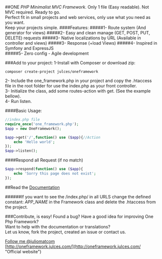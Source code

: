 ##ONE <i> PHP Minimalist MVC Framework.</i>
Only 1 file (Easy readable). Not MVC required. Ready to go.  
Perfect fit in small projects and web services, only use what you need as you want.   
Keep your projects simple.
####Features:
#####1- Route system (And generator for views)
#####2- Easy and clean manage (GET, POST, PUT, DELETE) requests
#####3- Native localizations by URL (Available in controller and views)
#####3- Response (+load Views)
#####4- Inspired in Symfony and ExpressJS    
#####5- Zero config - Agile development

###Add to your project:
1-Install with Composer or download zip:        
```     
composer create-project julces/oneframework
``` 
2- Include the one_framework.php in your project and  copy the .htaccess file in the root folder for use the index.php as your front controller.     
3- Initialize the class, add some routes-action with get. (See the example bellow).    
4- Run listen.  

####Basic Usage:
```php
//index.php file    
require_once('one_framework.php');  
$app = new OneFramework();      

$app->get('/',function() use ($app){//Action
    echo 'Hello world';     
});     
$app->listen();
```

####Respond all Request (if no match)
```php
$app->respond(function() use ($app){
    echo 'Sorry this page does not exist';
});
```
##Read the [Documentation](https://github.com/juliomatcom/one-file-php-framework/blob/master/docs/contents.md "See the official documentation of the One Framework")

######If you want to see the  /index.php/ in all URLS change the defined constant: <i> APP_NAME</i> in the Framework class and delete the .htaccess from the project.

###Contribute, is easy!
Found a bug? Have a good idea for improving One Php Framework?      
Want to help with the documentation or translations?        
Let us know, fork the project, created an issue or contact us.

[Follow me @juliomatcom](https://twitter.com/juliomatcom    "Follow me and get in touch")  
[http://oneframework.julces.com/](http://oneframework.julces.com/    "Official website")

